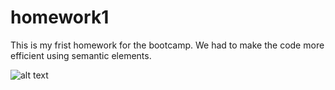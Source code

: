 # homework1
This is my frist homework for the bootcamp. We had to make the code more efficient using semantic elements. 

![alt text](Develop/assets/images/screenshot.png "Example")